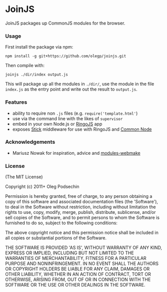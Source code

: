# JoinJS

JoinJS packages up CommonJS modules for the browser.

### Usage

First install the package via npm:

    npm install -g git+https://github.com/olegp/joinjs.git
    
Then compile with:

    joinjs ./dir/index output.js
   
This will package up all the modules in `./dir/`, use the module in the file 
`index.js` as the entry point and write out the result to `output.js`.

### Features

  * ability to require non `.js` files (e.g. `require('template.html'`)
  * use via the command line with the likes of `supervisor`
  * embed in your own Node.js or [RingoJS](http://ringojs.org) app
  * exposes [Stick](https://github.com/hns/stick) middleware for use with RingoJS and [Common Node](https://github.com/olegp/common-node)

### Acknowledgements

  * Mariusz Nowak for inspiration, advice and [modules-webmake](https://github.com/medikoo/modules-webmake)

### License

(The MIT License)

Copyright (c) 2011+ Oleg Podsechin

Permission is hereby granted, free of charge, to any person obtaining
a copy of this software and associated documentation files (the
'Software'), to deal in the Software without restriction, including
without limitation the rights to use, copy, modify, merge, publish,
distribute, sublicense, and/or sell copies of the Software, and to
permit persons to whom the Software is furnished to do so, subject to
the following conditions:

The above copyright notice and this permission notice shall be
included in all copies or substantial portions of the Software.

THE SOFTWARE IS PROVIDED 'AS IS', WITHOUT WARRANTY OF ANY KIND,
EXPRESS OR IMPLIED, INCLUDING BUT NOT LIMITED TO THE WARRANTIES OF
MERCHANTABILITY, FITNESS FOR A PARTICULAR PURPOSE AND NONINFRINGEMENT.
IN NO EVENT SHALL THE AUTHORS OR COPYRIGHT HOLDERS BE LIABLE FOR ANY
CLAIM, DAMAGES OR OTHER LIABILITY, WHETHER IN AN ACTION OF CONTRACT,
TORT OR OTHERWISE, ARISING FROM, OUT OF OR IN CONNECTION WITH THE
SOFTWARE OR THE USE OR OTHER DEALINGS IN THE SOFTWARE.
